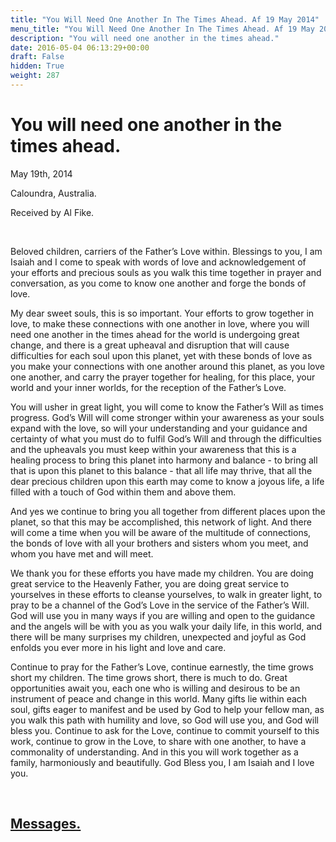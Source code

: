 ```yaml
---
title: "You Will Need One Another In The Times Ahead. Af 19 May 2014"
menu_title: "You Will Need One Another In The Times Ahead. Af 19 May 2014"
description: "You will need one another in the times ahead."
date: 2016-05-04 06:13:29+00:00
draft: False
hidden: True
weight: 287
---
```

# You will need one another in the times ahead.

May 19th, 2014

Caloundra, Australia.

Received by Al Fike.

 

Beloved children, carriers of the Father’s Love within. Blessings to you, I am Isaiah and I come to speak with words of love and acknowledgement of your efforts and precious souls as you walk this time together in prayer and conversation, as you come to know one another and forge the bonds of love.

My dear sweet souls, this is so important. Your efforts to grow together in love, to make these connections with one another in love, where you will need one another in the times ahead for the world is undergoing great change, and there is a great upheaval and disruption that will cause difficulties for each soul upon this planet, yet with these bonds of love as you make your connections with one another around this planet, as you love one another, and carry the prayer together for healing, for this place, your world and your inner worlds, for the reception of the Father’s Love.

You will usher in great light, you will come to know the Father’s Will as times progress. God’s Will will come stronger within your awareness as your souls expand with the love, so will your understanding and your guidance and certainty of what you must do to fulfil God’s Will and through the difficulties and the upheavals you must keep within your awareness that this is a healing process to bring this planet into harmony and balance - to bring all that is upon this planet to this balance - that all life may thrive, that all the dear precious children upon this earth may come to know a joyous life, a life filled with a touch of God within them and above them.

And yes we continue to bring you all together from different places upon the planet, so that this may be accomplished, this network of light. And there will come a time when you will be aware of the multitude of connections, the bonds of love with all your brothers and sisters whom you meet, and whom you have met and will meet.

We thank you for these efforts you have made my children. You are doing great service to the Heavenly Father, you are doing great service to yourselves in these efforts to cleanse yourselves, to walk in greater light, to pray to be a channel of the God’s Love in the service of the Father’s Will. God will use you in many ways if you are willing and open to the guidance and the angels will be with you as you walk your daily life, in this world, and there will be many surprises my children, unexpected and joyful as God enfolds you ever more in his light and love and care.

Continue to pray for the Father’s Love, continue earnestly, the time grows short my children. The time grows short, there is much to do. Great opportunities await you, each one who is willing and desirous to be an instrument of peace and change in this world. Many gifts lie within each soul, gifts eager to manifest and be used by God to help your fellow man, as you walk this path with humility and love, so God will use you, and God will bless you. Continue to ask for the Love, continue to commit yourself to this work, continue to grow in the Love, to share with one another, to have a commonality of understanding. And in this you will work together as a family, harmoniously and beautifully. God Bless you, I am Isaiah and I love you.

 

## [Messages.](/contemporary-messages/messages-sorted-year/contemporary-channelled-messages-from-spirit-year-2014/)
